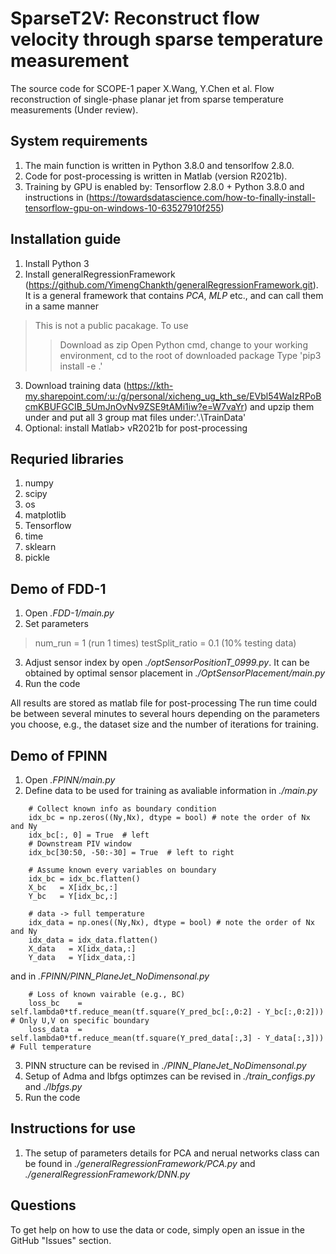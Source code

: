 # SparseT2V: Reconstruct flow velocity through sparse temperature measurement
The source code for SCOPE-1 paper X.Wang, Y.Chen et al. Flow reconstruction of single-phase planar jet from sparse temperature measurements (Under review).

## System requirements
1. The main function is written in Python 3.8.0 and tensorlfow 2.8.0. 
2. Code for post-processing is written in Matlab (version R2021b).
2. Training by GPU is enabled by: Tensorflow 2.8.0 + Python 3.8.0 and instructions in (https://towardsdatascience.com/how-to-finally-install-tensorflow-gpu-on-windows-10-63527910f255)

## Installation guide
1. Install Python 3
2. Install generalRegressionFramework (https://github.com/YimengChankth/generalRegressionFramework.git). It is a general framework that contains *PCA*, *MLP* etc., and can call them in a same manner
>This is not a public pacakage. To use
>> Download as zip
>> Open Python cmd, change to your working environment, cd to the root of downloaded package
>> Type 'pip3 install -e .'
3. Download training data (https://kth-my.sharepoint.com/:u:/g/personal/xicheng_ug_kth_se/EVbl54WaIzRPoBcmKBUFGCIB_5UmJnOvNv9ZSE9tAMi1iw?e=W7vaYr) and upzip them under and put all 3 group mat files under:'.\TrainData'
4. Optional: install Matlab> vR2021b for post-processing


## Requried libraries
1. numpy
2. scipy
3. os
4. matplotlib
5. Tensorflow
6. time
7. sklearn
8. pickle

## Demo of FDD-1
1. Open *.FDD-1/main.py* 
2. Set parameters 
> num_run         = 1       (run 1 times)
> testSplit_ratio = 0.1     (10% testing data)
3. Adjust sensor index by open *./optSensorPositionT_0999.py*. It can be obtained by optimal sensor placement in *./OptSensorPlacement/main.py*
4. Run the code

All results are stored as matlab file for post-processing
The run time could be between several minutes to several hours depending on the parameters you choose, e.g., the dataset size and the number of iterations for training.

## Demo of FPINN
1. Open *.FPINN/main.py* 
2. Define data to be used for training as avaliable information in *./main.py* 
```
    # Collect known info as boundary condition
    idx_bc = np.zeros((Ny,Nx), dtype = bool) # note the order of Nx and Ny
    idx_bc[:, 0] = True  # left
    # Downstream PIV window
    idx_bc[30:50, -50:-30] = True  # left to right

    # Assume known every variables on boundary
    idx_bc = idx_bc.flatten()
    X_bc   = X[idx_bc,:]
    Y_bc   = Y[idx_bc,:]

    # data -> full temperature 
    idx_data = np.ones((Ny,Nx), dtype = bool) # note the order of Nx and Ny
    idx_data = idx_data.flatten()
    X_data   = X[idx_data,:]
    Y_data   = Y[idx_data,:]

```
and in *.FPINN/PINN_PlaneJet_NoDimensonal.py* 
```
    # Loss of known vairable (e.g., BC)
    loss_bc    = self.lambda0*tf.reduce_mean(tf.square(Y_pred_bc[:,0:2] - Y_bc[:,0:2]))  # Only U,V on specific boundary 
    loss_data  = self.lambda0*tf.reduce_mean(tf.square(Y_pred_data[:,3] - Y_data[:,3]))  # Full temperature 
```
3. PINN structure can be revised in *./PINN_PlaneJet_NoDimensonal.py* 
4. Setup of Adma and lbfgs optimzes can be revised in *./train_configs.py* and *./lbfgs.py*
5. Run the code 

## Instructions for use
1. The setup of parameters details for PCA and nerual networks class can be found in *./generalRegressionFramework/PCA.py* and *./generalRegressionFramework/DNN.py*


## Questions

To get help on how to use the data or code, simply open an issue in the GitHub "Issues" section.
